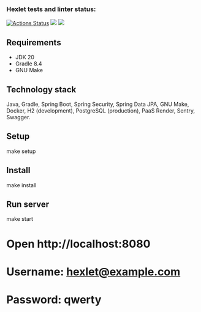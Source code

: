 ### Hexlet tests and linter status:
[![Actions Status](https://github.com/0byrif/java-project-99/actions/workflows/hexlet-check.yml/badge.svg)](https://github.com/0byrif/java-project-99/actions)
<a href="https://codeclimate.com/github/0byrif/java-project-99/maintainability"><img src="https://api.codeclimate.com/v1/badges/3c94ac7222a683ea93f0/maintainability" /></a>
<a href="https://codeclimate.com/github/0byrif/java-project-99/test_coverage"><img src="https://api.codeclimate.com/v1/badges/3c94ac7222a683ea93f0/test_coverage" /></a>


## Requirements

* JDK 20
* Gradle 8.4
* GNU Make

## Technology stack
Java, Gradle, Spring Boot, Spring Security, Spring Data JPA, GNU Make, Docker, H2 (development), PostgreSQL (production), PaaS Render, Sentry, Swagger.

## Setup

make setup

## Install

make install

## Run server

make start
# Open http://localhost:8080
# Username: hexlet@example.com
# Password: qwerty
